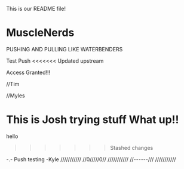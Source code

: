 This is our README file!


# MuscleNerds

PUSHING AND PULLING LIKE WATERBENDERS

Test Push
<<<<<<< Updated upstream



Access Granted!!!


//Tim

//Myles

This is Josh trying stuff
What up!!
=======
hello

>>>>>>> Stashed changes

-.-
Push testing -Kyle
///////////
//0/////0//
///////////
//------///
///////////
 